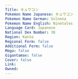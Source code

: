```yaml
---
﻿Title: キュウコン
Pokemon Name Japanese: キュウコン
Pokemon Name German: Vulnona
Pokemon Name English: Ninetales
Language Card: Japanese
National Dex Number: 38
Region: Kanto
Regional Form: false
Additional Form: false
Mega: false
Gigantamax: false
Cover: false
Link: 
Owned: 
---
```


